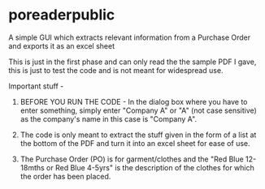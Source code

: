 # poreaderpublic
A simple GUI which extracts relevant information from a Purchase Order and exports it as an excel sheet

This is just in the first phase and can only read the the sample PDF I gave, this is just to test the code and is not meant for widespread use.

Important stuff -

1. BEFORE YOU RUN THE CODE - In the dialog box where you have to enter something, simply enter "Company A" or "A" (not case sensitive) as the company's name in this case is "Company A".

2. The code is only meant to extract the stuff given in the form of a list at the bottom of the PDF and turn it into an excel sheet for ease of use.

3. The Purchase Order (PO) is for garment/clothes and the "Red Blue 12-18mths or Red Blue 4-5yrs" is the description of the clothes for which the order has been placed.

